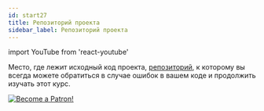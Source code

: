 ```yaml
---
id: start27
title: Репозиторий проекта
sidebar_label: Репозиторий проекта
---
```


import YouTube from 'react-youtube'

Место, где лежит исходный код проекта, [репозиторий](https://github.com/react-native-village/react-native-init), к которому вы всегда можете обратиться в случае ошибок в вашем коде и продолжить изучать этот курс.

<YouTube videoId='Uqhh9l_ImLg' />

[![Become a Patron!](/img/logo/patreon.jpg)](https://www.patreon.com/bePatron?u=31769291)
